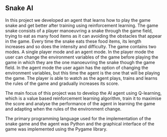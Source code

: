 ## Snake AI

In this project we developed an agent that learns how to play the game snake and get better after training using reinforcement learning. The game snake consists of a player manoeuvring  a snake through the game field, trying to eat as many food items as it can avoiding the obstacles that appear in the game. Every time the snake eats these food items, its length increases and so does the intensity and difficulty. The game contains two modes. A single player mode and an agent mode. In the player mode the user can change the environment variables of the game before playing the game in which they are the one manoeuvring the snake though the game field. In the agent mode the user again has the option of changing the environment variables, but this time the agent is the one that will be playing the game. The player is able to watch as the agent plays, trains and learns the rules of the game and gradually increases its score. 

The main focus of this project was to develop the AI agent using Q-learning, which is a value based reinforcement learning algorithm, train it to maximise the score and analyse the performance of the agent in learning the game and adapting when the rules of the environment change. 

The primary programming language used for the implementation of the snake game and the agent was Python and the graphical interface of the game was implemented using the Pygame library. 


